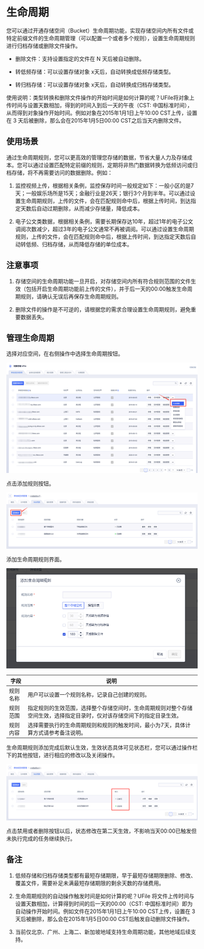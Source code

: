 

# 生命周期

您可以通过开通存储空间（Bucket）生命周期功能，实现存储空间内所有文件或特定前缀文件的生命周期管理（可以配置一个或者多个规则），设置生命周期规则进行归档存储或删除文件操作。

* 删除文件：支持设置指定的文件在 N 天后被自动删除。

* 转低频存储：可以设置存储对象 x天后，自动转换成低频存储类型。

* 转归档存储：可以设置存储对象 x天后，自动转换成归档存储类型。

使用说明：类型转换和删除文件操作的开始时间是如何计算的呢？UFile将对象上传时间与设置天数相加，得到的时间入到后一天的午夜（CST: 中国标准时间），从而得到对象操作开始时间。例如对象在2015年1月1日上午10:00 CST上传，设置在 3 天后被删除，那么会在2015年1月5日00:00 CST之后当天内删除文件。

## 使用场景

通过生命周期规则，您可以更高效的管理您存储的数据，节省大量人力及存储成本。您可以通过设置匹配特定前缀的规则，定期将非热门数据转换为低频访问或归档存储，将不再需要访问的数据删除。例如：

1. 监控视频上传，根据相关条例，监控保存时间一般规定如下：一般小区的是7天；一般娱乐场所是15天；金融行业是26天；银行3个月到半年。可以通过设置生命周期规则，上传的文件，会在匹配规则命中后，根据上传时间，到达指定天数后自动过期删除，从而减少存储量，降低成本。

2. 电子公文类数据，根据相关条例，需要长期保存达10年，超过1年的电子公文调阅次数减少，超过3年的电子公文通常不再被调阅。可以通过设置生命周期规则，上传的文件，会在匹配规则命中后，根据上传时间，到达指定天数后自动转低频、归档存储，从而降低存储的单位成本。

## 注意事项

1. 存储空间的生命周期功能一旦开启，对存储空间内所有符合规则范围的文件生效（包括开启生命周期功能前上传的文件），并于后一天的00:00触发生命周期规则，请确认无误后再保存生命周期规则。

2. 删除文件的操作是不可逆的，请根据您的需求合理设置生命周期规则，避免重要数据丢失。

## 管理生命周期

选择对应空间，在右侧操作中选择生命周期按钮。

![](/images/生命周期1.png)

点击添加规则按钮。

![](/images/生命周期2.png)

添加生命周期规则界面。

![](/images/guide/添加生命周期规则.png)

|字段 |说明 |
|---- |---- |
|规则名称 |用户可以设置一个规则名称，记录自己创建的规则。 |
|规则范围 |指定规则的生效范围，选择整个存储空间时，生命周期规则对整个存储空间生效，选择指定目录时，仅对该存储空间下的指定目录生效。 |
|规则内容 |选择需要执行的生命周期规则和规则的触发时间，最小为7天，具体计算方式请参考备注说明。 |

生命周期规则添加完成后默认生效，生效状态具体可见状态栏，您可以通过操作栏下的其他按钮，进行相应的修改以及关闭操作。

![](/images/生命周期3.png)

点击禁用或者删除按钮以后，状态修改在第二天生效，不影响当天00:00已触发但未执行完成的任务继续执行。

## 备注

1. 低频存储和归档存储类型都有最短存储期限，早于最短存储期限删除、修改、覆盖文件，需要补足未满最短存储期限的剩余天数的存储费用。

2. 生命周期规则的自动操作触发时间是如何计算的呢？UFile 将文件上传时间与设置天数相加，计算得到时间的后一天的00:00（CST: 中国标准时间）即为自动操作开始时间。例如文件在2015年1月1日上午10:00 CST上传，设置在 3 天后被删除，那么会在2015年1月5日00:00 CST后触发自动删除文件操作。

3. 当前仅北京、广州、上海二、新加坡地域支持生命周期功能，其他地域后续支持。
